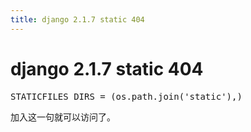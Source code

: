 ```yaml
---
title: django 2.1.7 static 404
---
```


# django 2.1.7 static 404

<pre class="brush:bash;toolbar:false">STATICFILES_DIRS&nbsp;=&nbsp;(os.path.join(&#39;static&#39;),)</pre><p>加入这一句就可以访问了。</p>



